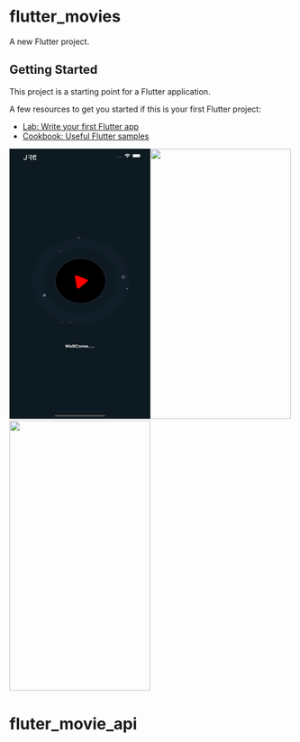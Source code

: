 # flutter_movies

A new Flutter project.

## Getting Started

This project is a starting point for a Flutter application.

A few resources to get you started if this is your first Flutter project:

- [Lab: Write your first Flutter app](https://docs.flutter.dev/get-started/codelab)
- [Cookbook: Useful Flutter samples](https://docs.flutter.dev/cookbook)

 <img   width="250" height="480" src="https://github.com/ZawXtutAung/fluter_movie_api/blob/master/screenshort/ss1.png"><img  width="250" height="480" src="hhttps://github.com/ZawXtutAung/fluter_movie_api/blob/master/screenshort/ss2.png"><img  width="250" height="480" src="hhttps://github.com/ZawXtutAung/fluter_movie_api/blob/master/screenshort/ss3.png">

# fluter_movie_api
